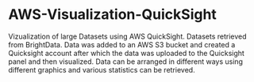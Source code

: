 # AWS-Visualization-QuickSight
Vizualization of large Datasets using AWS QuickSight. Datasets retrieved from BrightData.
Data was added to an AWS S3 bucket and created a Quicksight account after which the data was uploaded to the Quicksight panel and then visualized.
Data can be arranged in different ways using different graphics and various statistics can be retrieved.
